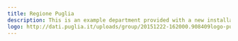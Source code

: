```yaml
---
title: Regione Puglia
description: This is an example department provided with a new installation of JKAN
logo: http://dati.puglia.it/uploads/group/20151222-162000.908409logo-puglia.jpg
---
```

